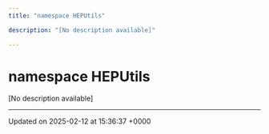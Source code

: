 ```yaml
---
title: "namespace HEPUtils"

description: "[No description available]"

---
```


# namespace HEPUtils

[No description available]






-------------------------------

Updated on 2025-02-12 at 15:36:37 +0000